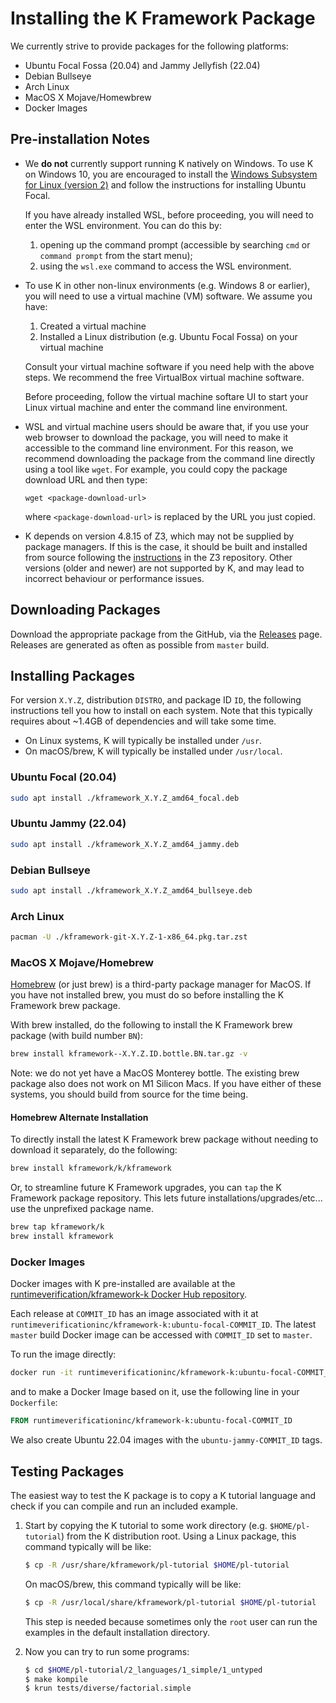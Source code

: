Installing the K Framework Package
==================================

We currently strive to provide packages for the following platforms:

-   Ubuntu Focal Fossa (20.04) and Jammy Jellyfish (22.04)
-   Debian Bullseye
-   Arch Linux
-   MacOS X Mojave/Homewbrew
-   Docker Images

Pre-installation Notes
----------------------

-   We **do not** currently support running K natively on Windows. To use K on
    Windows 10, you are encouraged to install the
    [Windows Subsystem for Linux (version 2)](https://docs.microsoft.com/en-us/windows/wsl/install-win10)
    and follow the instructions for installing Ubuntu Focal.

    If you have already installed WSL, before proceeding, you will need to
    enter the WSL environment. You can do this by:

    1.  opening up the command prompt (accessible by searching `cmd` or
        `command prompt` from the start menu);
    2.  using the `wsl.exe` command to access the WSL environment.

-   To use K in other non-linux environments (e.g. Windows 8 or earlier),
    you will need to use a virtual machine (VM) software. We assume you have:

    1.  Created a virtual machine
    2.  Installed a Linux distribution (e.g. Ubuntu Focal Fossa) on your
        virtual machine

    Consult your virtual machine software if you need help with the above
    steps. We recommend the free VirtualBox virtual machine software.

    Before proceeding, follow the virtual machine softare UI to start your
    Linux virtual machine and enter the command line environment.

-   WSL and virtual machine users should be aware that, if you use your web
    browser to download the package, you will need to make it accessible to
    the command line environment. For this reason, we recommend downloading the
    package from the command line directly using a tool like `wget`. For
    example, you could copy the package download URL and then type:

    ```
    wget <package-download-url>
    ```

    where `<package-download-url>` is replaced by the URL you just copied.

-   K depends on version 4.8.15 of Z3, which may not be supplied by package
    managers. If this is the case, it should be built and installed from source
    following the
    [instructions](https://github.com/Z3Prover/z3#building-z3-using-cmake) in
    the Z3 repository. Other versions (older and newer) are not supported by K,
    and may lead to incorrect behaviour or performance issues.

Downloading Packages
--------------------

Download the appropriate package from the GitHub, via the
[Releases](https://github.com/runtimeverification/k/releases) page.
Releases are generated as often as possible from `master` build.

Installing Packages
-------------------

For version `X.Y.Z`, distribution `DISTRO`, and package ID `ID`, the following
instructions tell you how to install on each system. Note that this typically
requires about ~1.4GB of dependencies and will take some time.

-   On Linux systems, K will typically be installed under `/usr`.
-   On macOS/brew, K will typically be installed under `/usr/local`.

### Ubuntu Focal (20.04)

```sh
sudo apt install ./kframework_X.Y.Z_amd64_focal.deb
```

### Ubuntu Jammy (22.04)

```sh
sudo apt install ./kframework_X.Y.Z_amd64_jammy.deb
```

### Debian Bullseye

```sh
sudo apt install ./kframework_X.Y.Z_amd64_bullseye.deb
```

### Arch Linux

```sh
pacman -U ./kframework-git-X.Y.Z-1-x86_64.pkg.tar.zst
```

### MacOS X Mojave/Homebrew

[Homebrew](https://brew.sh/) (or just brew) is a third-party package manager
for MacOS.
If you have not installed brew, you must do so before installing the K
Framework brew package.

With brew installed, do the following to install the K Framework brew package
(with build number `BN`):

```sh
brew install kframework--X.Y.Z.ID.bottle.BN.tar.gz -v
```

Note: we do not yet have a MacOS Monterey bottle. The existing brew package
also does not work on M1 Silicon Macs. If you have either of these systems,
you should build from source for the time being.

#### Homebrew Alternate Installation

To directly install the latest K Framework brew package without needing to
download it separately, do the following:

```sh
brew install kframework/k/kframework
```

Or, to streamline future K Framework upgrades, you can `tap` the K Framework
package repository. This lets future installations/upgrades/etc... use the
unprefixed package name.

```sh
brew tap kframework/k
brew install kframework
```

### Docker Images

Docker images with K pre-installed are available at the
[runtimeverification/kframework-k Docker Hub repository](https://hub.docker.com/repository/docker/runtimeverificationinc/kframework-k).

Each release at `COMMIT_ID` has an image associated with it at
`runtimeverificationinc/kframework-k:ubuntu-focal-COMMIT_ID`.
The latest `master` build Docker image can be accessed with `COMMIT_ID` set to
`master`.

To run the image directly:

```sh
docker run -it runtimeverificationinc/kframework-k:ubuntu-focal-COMMIT_ID
```

and to make a Docker Image based on it, use the following line in your
`Dockerfile`:

```Dockerfile
FROM runtimeverificationinc/kframework-k:ubuntu-focal-COMMIT_ID
```

We also create Ubuntu 22.04 images with the `ubuntu-jammy-COMMIT_ID` tags.

Testing Packages
----------------

The easiest way to test the K package is to copy a K tutorial language and
check if you can compile and run an included example.

1.  Start by copying the K tutorial to some work directory
    (e.g. `$HOME/pl-tutorial`) from the K distribution root. Using a Linux
    package, this command typically will be like:

    ```sh
    $ cp -R /usr/share/kframework/pl-tutorial $HOME/pl-tutorial
    ```

    On macOS/brew, this command typically will be like:

    ```sh
    $ cp -R /usr/local/share/kframework/pl-tutorial $HOME/pl-tutorial
    ```

    This step is needed because sometimes only the `root` user can run the
    examples in the default installation directory.

2.  Now you can try to run some programs:

    ```sh
    $ cd $HOME/pl-tutorial/2_languages/1_simple/1_untyped
    $ make kompile
    $ krun tests/diverse/factorial.simple
    ```
